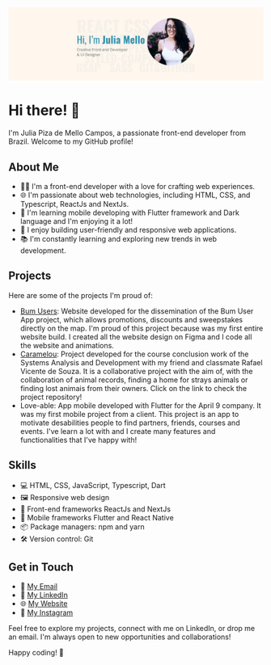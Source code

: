 ![My picture with a text: "Hi, I'm Julia Mello. Creative Front-end Developer & UI Designer"](/src/img/readme-img.png)

# Hi there! 👋

I'm Julia Piza de Mello Campos, a passionate front-end developer from Brazil. Welcome to my GitHub profile!

## About Me

- 👨‍💻 I'm a front-end developer with a love for crafting web experiences.
- 🌐 I'm passionate about web technologies, including HTML, CSS, and Typescript, ReactJs and NextJs.
- 🌱 I'm learning mobile developing with Flutter framework and Dark language and I'm enjoying it a lot!
- 🚀 I enjoy building user-friendly and responsive web applications.
- 📚 I'm constantly learning and exploring new trends in web development.

## Projects

Here are some of the projects I'm proud of:

- [Bum Users](https://www.bumusers.com): Website developed for the dissemination of the Bum User App project, which allows promotions, discounts and sweepstakes directly on the map. I'm proud of this project because was my first entire website build. I created all the website design on Figma and I code all the website and animations. 
- [Caramelou](https://github.com/Juliamello8/app-caramelou): Project developed for the course conclusion work of the Systems Analysis and Development with my friend and classmate Rafael Vicente de Souza. It is a collaborative project with the aim of, with the collaboration of animal records, finding a home for strays animals or finding lost animais from their owners. Click on the link to check the project repository!
- Love-able: App mobile developed with Flutter for the April 9 company. It was my first mobile project from a client. This project is an app to motivate desabilities people to find partners, friends, courses and events. I've learn a lot with and I create many features and functionalities that I've happy with! 

## Skills

- 💻 HTML, CSS, JavaScript, Typescript, Dart
- 🖼️ Responsive web design
- 🚀 Front-end frameworks ReactJs and NextJs
- 🚀 Mobile frameworks Flutter and React Native
- 📦 Package managers: npm and yarn
- 🛠️ Version control: Git

## Get in Touch

- 📧 [My Email](mailto:juliainline@gmail.com)
- 🔗 [My LinkedIn](https://www.linkedin.com/in/julia-mello/)
- 🌐 [My Website](https://j-mello.com)
- 📸 [My Instagram](https://www.instagram.com/xumello)

Feel free to explore my projects, connect with me on LinkedIn, or drop me an email. I'm always open to new opportunities and collaborations!

Happy coding! 🚀
